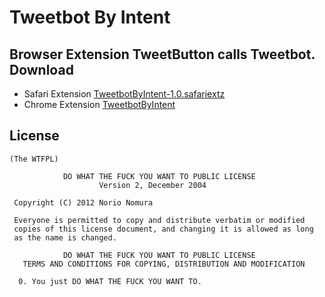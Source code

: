 Tweetbot By Intent
=================
Browser Extension TweetButton calls Tweetbot.
Download
--------
- Safari Extension [TweetbotByIntent-1.0.safariextz](http://github.com/downloads/norio-nomura/TweetbotByIntent/TweetbotByIntent-1.0.safariextz)
- Chrome Extension [TweetbotByIntent](https://chrome.google.com/webstore/detail/iknjicpekfgcmbmoihidhnkjpdmphapf)

License
-------
	(The WTFPL)
	
	            DO WHAT THE FUCK YOU WANT TO PUBLIC LICENSE
	                    Version 2, December 2004
	
	 Copyright (C) 2012 Norio Nomura
	
	 Everyone is permitted to copy and distribute verbatim or modified
	 copies of this license document, and changing it is allowed as long
	 as the name is changed.
	
	            DO WHAT THE FUCK YOU WANT TO PUBLIC LICENSE
	   TERMS AND CONDITIONS FOR COPYING, DISTRIBUTION AND MODIFICATION
	
	  0. You just DO WHAT THE FUCK YOU WANT TO.
